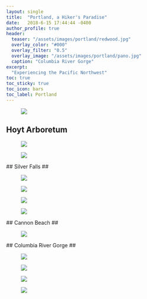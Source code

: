 ```yaml
---
layout: single
title:  "Portland, a Hiker's Paradise"
date:   2018-6-15 17:44:44 -0400
author_profile: true
header:
  teaser: "/assets/images/portland/redwood.jpg"
  overlay_color: "#000"
  overlay_filter: "0.5"
  overlay_image: "/assets/images/portland/pano.jpg"
  caption: "Columbia River Gorge"
excerpt:
  "Experiencing the Pacific Northwest"
toc: true
toc_sticky: true
toc_icon: bars
toc_label: Portland
---
```

<figure>
<a href="/assets/images/portland/redwood.jpg"><img src="/assets/images/portland/redwood.jpg"></a>
</figure>

## Hoyt Arboretum ##
<figure>
<a href="/assets/images/portland/pittock.jpg"><img src="/assets/images/portland/pittock.jpg"></a>
</figure>

<figure>
<a href="/assets/images/portland/tree.jpg"><img src="/assets/images/portland/tree.jpg"></a>
</figure>
## Silver Falls ##
<figure>
<a href="/assets/images/portland/falls.jpg"><img src="/assets/images/portland/falls.jpg"></a>
</figure>

<figure>
<a href="/assets/images/portland/falls2.jpg"><img src="/assets/images/portland/falls2.jpg"></a>
</figure>

<figure>
<a href="/assets/images/portland/falls3.jpg"><img src="/assets/images/portland/falls3.jpg"></a>
</figure>

<figure>
<a href="/assets/images/portland/falls.gif"><img src="/assets/images/portland/falls.gif"></a>
</figure>
## Cannon Beach ##
<figure>
<a href="/assets/images/portland/cannon.jpg"><img src="/assets/images/portland/cannon.jpg"></a>
</figure>
## Columbia River Gorge ##
<figure>
<a href="/assets/images/portland/gorge.jpg"><img src="/assets/images/portland/gorge.jpg"></a>
</figure>

<figure>
<a href="/assets/images/portland/view.jpg"><img src="/assets/images/portland/view.jpg"></a>
</figure>

<figure>
<a href="/assets/images/portland/couple.jpg"><img src="/assets/images/portland/couple.jpg"></a>
</figure>

<figure>
<a href="/assets/images/portland/falcon.jpg"><img src="/assets/images/portland/falcon.jpg"></a>
</figure>
